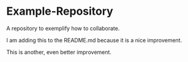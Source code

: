 # Example-Repository
A repository to exemplify how to collaborate.

I am adding this to the README.md because it is a nice improvement.

This is another, even better improvement.
